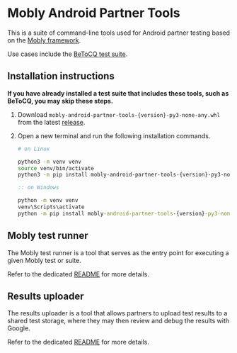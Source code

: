 # Mobly Android Partner Tools

This is a suite of command-line tools used for Android partner testing based
on the [Mobly framework](https://github.com/google/mobly).

Use cases include the [BeToCQ test suite](https://github.com/android/betocq).

## Installation instructions

**If you have already installed a test suite that includes these tools, such as
BeToCQ, you may skip these steps.**

1. Download `mobly-android-partner-tools-{version}-py3-none-any.whl` from the
   latest [release](https://github.com/android/mobly-android-partner-tools/releases).
2. Open a new terminal and run the following installation commands.

    ```bash
    # on Linux

    python3 -m venv venv
    source venv/bin/activate
    python3 -m pip install mobly-android-partner-tools-{version}-py3-none-any.whl
    ```
    ```cmd
    :: on Windows

    python -m venv venv
    venv\Scripts\activate
    python -m pip install mobly-android-partner-tools-{version}-py3-none-any.whl
    ```

## Mobly test runner

The Mobly test runner is a tool that serves as the entry point for executing a
given Mobly test or suite.

Refer to the dedicated [README](src/mobly_runner/README.md) for more details.

## Results uploader

The results uploader is a tool that allows partners to upload test results to
a shared test storage, where they may then review and debug the results with 
Google.

Refer to the dedicated [README](src/results_uploader/README.md) for more details.
